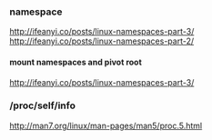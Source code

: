 ### namespace

http://ifeanyi.co/posts/linux-namespaces-part-3/
http://ifeanyi.co/posts/linux-namespaces-part-2/

#### mount namespaces and pivot root
http://ifeanyi.co/posts/linux-namespaces-part-3/


### /proc/self/info

http://man7.org/linux/man-pages/man5/proc.5.html